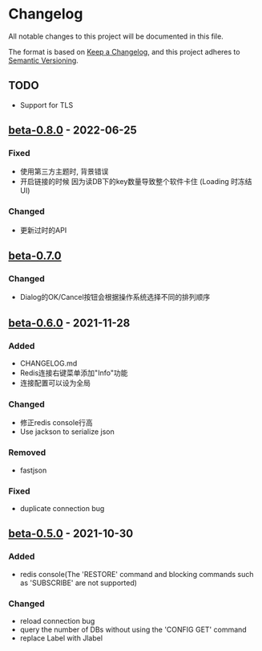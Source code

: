 # Changelog

All notable changes to this project will be documented in this file.

The format is based on [Keep a Changelog](https://keepachangelog.com/en/1.0.0/), and this project adheres
to [Semantic Versioning](https://semver.org/spec/v2.0.0.html).

## TODO
- Support for TLS

## [beta-0.8.0] - 2022-06-25

### Fixed

- 使用第三方主题时, 背景错误
- 开启链接的时候 因为读DB下的key数量导致整个软件卡住 (Loading 时冻结 UI)

### Changed
- 更新过时的API

## [beta-0.7.0]

### Changed

- Dialog的OK/Cancel按钮会根据操作系统选择不同的排列顺序

## [beta-0.6.0] - 2021-11-28

### Added

- CHANGELOG.md
- Redis连接右键菜单添加"Info"功能
- 连接配置可以设为全局

### Changed

- 修正redis console行高
- Use jackson to serialize json

### Removed

- fastjson

### Fixed

- duplicate connection bug

## [beta-0.5.0] - 2021-10-30

### Added

- redis console(The 'RESTORE' command and blocking commands such as 'SUBSCRIBE' are not supported)

### Changed

- reload connection bug
- query the number of DBs without using the 'CONFIG GET' command
- replace Label with Jlabel

[Unreleased]: https://github.com/MattMin/a-redis/compare/beta-0.7.0...HEAD

[beta-0.8.0]: https://github.com/MattMin/a-redis/releases/tag/beta-0.8.0

[beta-0.7.0]: https://github.com/MattMin/a-redis/releases/tag/beta-0.7.0

[beta-0.6.0]: https://github.com/MattMin/a-redis/releases/tag/beta-0.6.0

[beta-0.5.0]: https://github.com/MattMin/a-redis/releases/tag/beta-0.5.0
